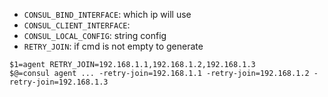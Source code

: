 
- `CONSUL_BIND_INTERFACE`: which ip will use
- `CONSUL_CLIENT_INTERFACE`: 
- `CONSUL_LOCAL_CONFIG`: string config
- `RETRY_JOIN`: if cmd is not empty to generate 
```
$1=agent RETRY_JOIN=192.168.1.1,192.168.1.2,192.168.1.3
$@=consul agent ... -retry-join=192.168.1.1 -retry-join=192.168.1.2 -retry-join=192.168.1.3
```
